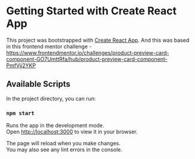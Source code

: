# Getting Started with Create React App

This project was bootstrapped with [Create React App](https://github.com/facebook/create-react-app). And this was based in this frontend mentor challenge - https://www.frontendmentor.io/challenges/product-preview-card-component-GO7UmttRfa/hub/product-preview-card-component-PmfVjj2YKP

## Available Scripts

In the project directory, you can run:

### `npm start`

Runs the app in the development mode.\
Open [http://localhost:3000](http://localhost:3000) to view it in your browser.

The page will reload when you make changes.\
You may also see any lint errors in the console.
